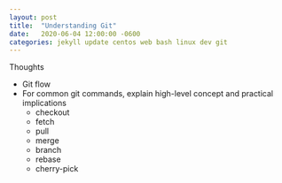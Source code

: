 ```yaml
---
layout: post
title:  "Understanding Git"
date:   2020-06-04 12:00:00 -0600
categories: jekyll update centos web bash linux dev git
---
```


Thoughts
* Git flow
* For common git commands, explain high-level concept and practical implications
  * checkout
  * fetch
  * pull
  * merge
  * branch
  * rebase
  * cherry-pick
